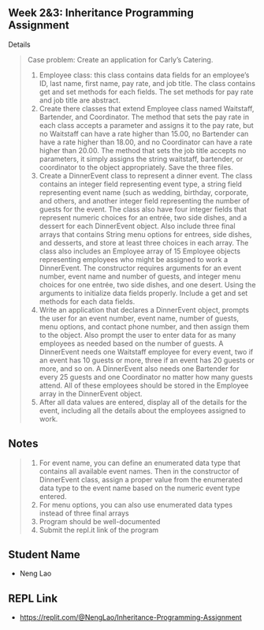 ## Week 2&3: Inheritance Programming Assignment

Details
>Case problem: Create an application for Carly’s Catering.
>1. Employee class: this class contains data fields for an employee’s ID, last name, first name, pay rate, and job title. The class contains get and set methods for each fields. The set methods for pay rate and job title are abstract.
>2. Create there classes that extend Employee class named Waitstaff, Bartender, and Coordinator. The method that sets the pay rate in each class accepts a parameter and assigns it to the pay rate, but no Waitstaff can have a rate higher than 15.00, no Bartender can have a rate higher than 18.00, and no Coordinator can have a rate higher than 20.00. The method that sets the job title accepts no parameters, it simply assigns the string waitstaff, bartender, or coordinator to the object appropriately. Save the three files.
>3. Create a DinnerEvent class to represent a dinner event. The class contains an integer field representing event type, a string field representing event name (such as wedding, birthday, corporate, and others, and another integer field representing the number of guests for the event. The class also have four integer fields that represent numeric choices for an entrée, two side dishes, and a dessert for each DinnerEvent object. Also include three final arrays that contains String menu options for entrees, side dishes, and desserts, and store at least three choices in each array. The class also includes an Employee array of 15 Employee objects representing employees who might be assigned to work a DinnerEvent. The constructor requires arguments for an event number, event name and number of guests, and integer menu choices for one entrée, two side dishes, and one desert. Using the arguments to initialize data fields properly. Include a get and set methods for each data fields.
>4. Write an application that declares a DinnerEvent object, prompts the user for an event number, event name, number of guests, menu options, and contact phone number, and then assign them to the object. Also prompt the user to enter data for as many employees as needed based on the number of guests. A DinnerEvent needs one Waitstaff employee for every event, two if an event has 10 guests or more, three if an event has 20 guests or more, and so on. A DinnerEvent also needs one Bartender for every 25 guests and one Coordinator no matter how many guests attend. All of these employees should be stored in the Employee array in the DinnerEvent object.
>5. After all data values are entered, display all of the details for the event, including all the details about the employees assigned to work.

## Notes

>1. For event name, you can define an enumerated data type that contains all available event names. Then in the constructor of DinnerEvent class, assign a proper value from the enumerated data type to the event name based on the numeric event type entered.
>2. For menu options, you can also use enumerated data types instead of three final arrays
>3. Program should be well-documented
>4. Submit the repl.it link of the program

## Student Name

- Neng Lao

## REPL Link
- https://replit.com/@NengLao/Inheritance-Programming-Assignment
